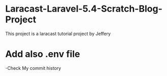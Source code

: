 # Laracast-Laravel-5.4-Scratch-Blog-Project
This project is a laracast tutorial project by Jeffery

# Add also .env file
  -Check My commit history
